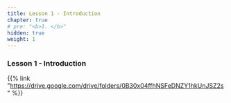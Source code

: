 ```yaml
---
title: Lesson 1 - Introduction 
chapter: true
# pre: "<b>1. </b>"
hidden: true
weight: 1
---
```


### Lesson 1 - Introduction

{{% link "https://drive.google.com/drive/folders/0B30x04ffhNSFeDNZY1hkUnJSZ2s" %}}

